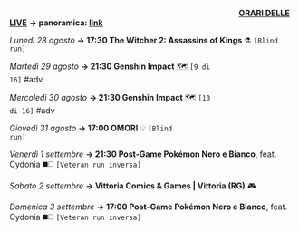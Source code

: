 <code>--------------------------------------------------------</code>
<b><u>ORARI DELLE LIVE</u></b>
<b>→ panoramica: <a href="https://trello.com/b/iKwdSGf3/sabaku">link</a></b>

<i>Lunedì 28 agosto</i>
<b>→ 17:30 The Witcher 2: Assassins of Kings</b> ⚗️ <code>[Blind run]</code>

<i>Martedì 29 agosto</i>
<b>→ 21:30 Genshin Impact</b> 🗺️ <code>[9 di 16]</code> #adv

<i>Mercoledì 30 agosto</i>
<b>→ 21:30 Genshin Impact</b> 🗺️ <code>[10 di 16]</code> #adv

<i>Giovedì 31 agosto</i>
<b>→ 17:00 OMORI</b> 💡 <code>[Blind run]</code> 

<i>Venerdì 1 settembre</i>
<b>→ 21:30 Post-Game Pokémon Nero e Bianco</b>, feat. Cydonia ◼️◻️ <code>[Veteran run inversa]</code>

<i>Sabato 2 settembre</i>
<b>→ Vittoria Comics & Games | Vittoria (RG)</b> 🎮

<i>Domenica 3 settembre</i>
<b>→ 17:00 Post-Game Pokémon Nero e Bianco</b>, feat. Cydonia ◼️◻️ <code>[Veteran run inversa]</code>
